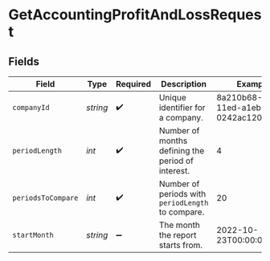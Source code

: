 # GetAccountingProfitAndLossRequest


## Fields

| Field                                             | Type                                              | Required                                          | Description                                       | Example                                           |
| ------------------------------------------------- | ------------------------------------------------- | ------------------------------------------------- | ------------------------------------------------- | ------------------------------------------------- |
| `companyId`                                       | *string*                                          | :heavy_check_mark:                                | Unique identifier for a company.                  | 8a210b68-6988-11ed-a1eb-0242ac120002              |
| `periodLength`                                    | *int*                                             | :heavy_check_mark:                                | Number of months defining the period of interest. | 4                                                 |
| `periodsToCompare`                                | *int*                                             | :heavy_check_mark:                                | Number of periods with `periodLength` to compare. | 20                                                |
| `startMonth`                                      | *string*                                          | :heavy_minus_sign:                                | The month the report starts from.                 | 2022-10-23T00:00:00.000Z                          |